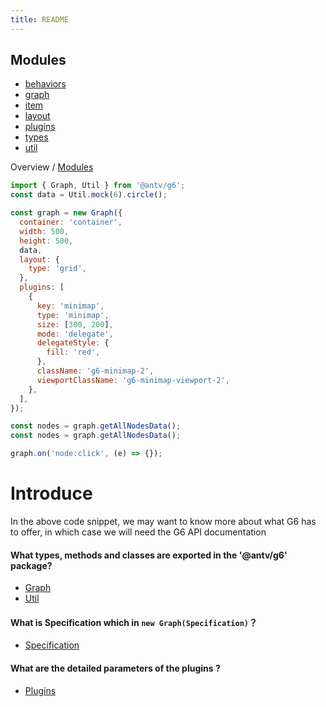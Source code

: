 ```yaml
---
title: README
---
```


## Modules

- [behaviors](modules/behaviors.en.md)
- [graph](modules/graph.en.md)
- [item](modules/item.en.md)
- [layout](modules/layout.en.md)
- [plugins](modules/plugins.en.md)
- [types](modules/types.en.md)
- [util](modules/util.en.md)

Overview / [Modules](modules.en.md)

```jsx
import { Graph, Util } from '@antv/g6';
const data = Util.mock(6).circle();

const graph = new Graph({
  container: 'container',
  width: 500,
  height: 500,
  data,
  layout: {
    type: 'grid',
  },
  plugins: [
    {
      key: 'minimap',
      type: 'minimap',
      size: [300, 200],
      mode: 'delegate',
      delegateStyle: {
        fill: 'red',
      },
      className: 'g6-minimap-2',
      viewportClassName: 'g6-minimap-viewport-2',
    },
  ],
});

const nodes = graph.getAllNodesData();
const nodes = graph.getAllNodesData();

graph.on('node:click', (e) => {});
```

# Introduce

In the above code snippet, we may want to know more about what G6 has to offer, in which case we will need the G6 API documentation

#### What types, methods and classes are exported in the '@antv/g6' package?

- [Graph](./classes/graph.Graph.en.md)
- [Util](./module/utils.en.md)

#### What is Specification which in `new Graph(Specification)`？

- [Specification](./interfaces/types.Specification.en.md)

#### What are the detailed parameters of the plugins ?

- [Plugins](./modules/plugins.en.md)
